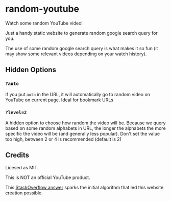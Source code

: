 # random-youtube

Watch some random YouTube video!

Just a handy static website to generate random google search query for you.

The use of some random google search query is what makes it so fun (it may show some relevant videos depending on your watch history).

## Hidden Options

### `?auto`

If you put `auto` in the URL, it will automatically go to random video on YouTube on current page. Ideal for bookmark URLs

### `?level=2`

A hidden option to choose how random the video will be. Because we query based on some random alphabets in URL, the longer the alphabets the more specific the video will be (and generally less popular). Don't set the value too high, between 2 or 4 is recommended (default is 2)

## Credits

Licesed as MIT.

This is NOT an official YouTube product. 

This [StackOverflow answer](https://stackoverflow.com/a/46820612/3908409) sparks the initial algorithm that led this website creation possible.
